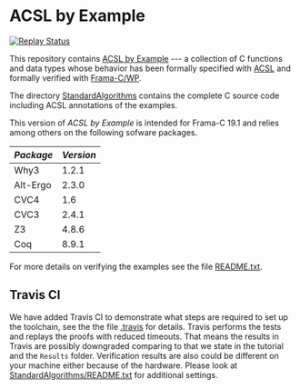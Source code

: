 

# ACSL by Example
[![Replay Status](https://travis-ci.org/fraunhoferfokus/acsl-by-example.svg?branch=master)](https://travis-ci.org/fraunhoferfokus/acsl-by-example)

This repository contains
[ACSL by Example](https://github.com/fraunhoferfokus/acsl-by-example/blob/master/ACSL-by-Example.pdf)
--- a collection of C functions and data types whose
behavior has been formally specified
with [ACSL](https://frama-c.com/acsl.html) and formally verified with [Frama-C/WP](https://frama-c.com/wp.html).

The directory
[StandardAlgorithms](https://github.com/fraunhoferfokus/acsl-by-example/tree/master/StandardAlgorithms)
contains the complete C source code including ACSL annotations of the examples.

This version of *ACSL by Example* is intended for
Frama-C 19.1 and relies among others on the following sofware packages.

*Package* | *Version*
--------- | ---------
 Why3     | 1.2.1
 Alt-Ergo | 2.3.0
 CVC4     | 1.6
 CVC3     | 2.4.1
 Z3       | 4.8.6
 Coq      | 8.9.1

For more details on verifying the examples see the file [README.txt](https://github.com/fraunhoferfokus/acsl-by-example/blob/master/StandardAlgorithms/README.txt).

## Travis CI

We have added Travis CI to demonstrate what steps are required to set up the toolchain, 
see the the 
file [.travis](https://github.com/fraunhoferfokus/acsl-by-example/blob/master/.travis.yml)
for details.
Travis performs the tests and replays the proofs with reduced timeouts.
That means the results in Travis are possibly downgraded comparing to that we state in the tutorial and the `Results` folder.
Verification results are also could be different on your machine either because of the hardware.
Please look at [StandardAlgorithms/README.txt](StandardAlgorithms/README.txt) for additional settings.
